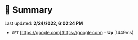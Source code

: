 # 📖 Summary
Last updated: **2/24/2022, 6:02:24 PM**

- `GET` [https://google.com](https://google.com) - **Up** (1449ms)
